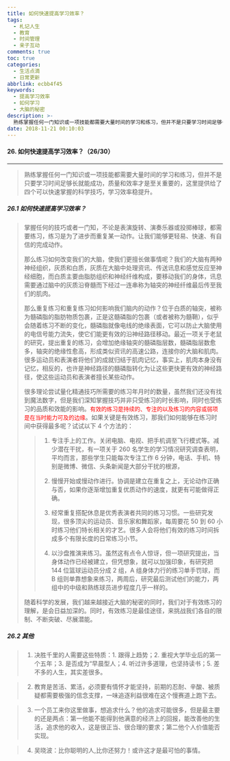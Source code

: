 ```yaml
---
title: 如何快速提高学习效率？
tags:
  - 札记人生
  - 教育
  - 时间管理
  - 亲子互动
comments: true
toc: true
categories:
  - 生活点滴
  - 日常更新
abbrlink: ecbb4f45
keywords:
  - 提高学习效率
  - 如何学习
  - 大脑的秘密
description: >-
  熟练掌握任何一门知识或一项技能都需要大量时间的学习和练习，但并不是只要学习时间足够长就能成功，质量和效率才是至关重要的，这里提供给了四个可以快速掌握的科学技巧，学习效率稳提升。
date: 2018-11-21 00:10:03
---
```

<script type="text/javascript" src="/js/src/bai.js"></script>

#### 26. 如何快速提高学习效率？（26/30）
---
> 熟练掌握任何一门知识或一项技能都需要大量时间的学习和练习，但并不是只要学习时间足够长就能成功，质量和效率才是至关重要的，这里提供给了四个可以快速掌握的科学技巧，学习效率稳提升。

##### 26.1 如何快速提高学习效率？
> 掌握任何的技巧或者一门知，不论是表演旋转、演奏乐器或投掷棒球，都需要练习，练习是为了进步而重复某一动作。让我们能够更轻易、快速、有自信的完成动作。
>
> 那么练习如何改变我们的大脑，使我们更擅长做事情呢？我们的大脑有两种神经组织，灰质和白质，灰质在大脑中处理资讯、传送讯息和感觉反应至神经细胞，而白质主要由脂肪组织和神经纤维构成，要移动我们的身体，讯息需要通过脑中的灰质沿脊髓而下经过一连串称为轴突的神经纤维最后传至我们的肌肉。
>
> 那么重复练习和重复练习如何影响我们脑内的动作？位于白质的轴突，被称为髓磷脂的脂肪物质包裹，正是这髓磷脂的包裹（或者被称为髓鞘），似乎会随着练习不断的变化，髓磷脂就像电线的绝缘表面，它可以防止大脑使用的电信号能力流失，使它们能更有效的沿神经路径移动。最近一项关于老鼠的研究，提出重复的练习，会增加绝缘轴突的髓磷脂层数，髓磷脂层数愈多，轴突的绝缘性愈高，形成类似资讯的高速公路，连接你的大脑和肌肉。很多运动员和表演者将他们的成就归结于肌肉记忆，事实上，肌肉本身没有记忆，相反的，也许是神经路径的髓磷脂转化为让这些更快更有效的神经路径，使这些运动员和表演者擅长某些动作。
>
> 很多理论尝试量化精通技巧所需要的练习年月时的数量，虽然我们还没有找到魔法数字，但是我们深知掌握技巧并非只受练习的时长影响，同时也受练习的品质和效能的影响。<font color="red"  size=2.5>有效的练习是持续的、专注的以及练习的内容或弱项是在当时能力可及的边缘</font>。如果关键是有效练习，那我们如何能够在练习时间中获得最多呢？试试以下 4 个方法的：
>
>> 1. 专注手上的工作。关闭电脑、电视、把手机调至飞行模式等。减少潜在干扰，有一项关于 260 名学生的学习情况研究调查表明，平均而言，那些学生只能每次专注工作 6 分钟，电话、手机、特别是微博、微信、头条新闻是大部分干扰的根源，
>>
>> 2. 慢慢开始或慢动作进行。协调是建立在重复之上，无论动作正确与否，如果你逐渐增加重复优质动作的速度，就更有可能做得正确。
>>
>> 3. 经常重复搭配休息是优秀表演者共同的练习习惯。一些研究发现，很多顶尖的运动员、音乐家和舞蹈家，每周要花 50 到 60 小时练习他们特长相关的才艺。很多人会将他们有效的练习时间拆成多个有限长度的日常练习小节。
>>
>> 4. 以沙盘推演来练习。虽然这有点令人惊讶，但一项研究提出，当身体动作已经被建立，但凭想象，就可以加强印象，有研究把 144 位篮球运动员分成 2 组，A 组身体力行的练习单手罚球，而 B 组则单靠想象来练习，两周后，研究最后测试他们的能力，两组中的中级和熟练球员进步程度几乎一样的。
>
> 随着科学的发展，我们越来越接近大脑的秘密的同时，我们对于有效练习的理解，是会日益加深的。同时，有效练习是最佳途径，来挑战我们各自的限制、不断突破、尽展潜能。

##### 26.2 其他
> 1. 决胜千里的人需要这些特质：1. 跟得上趋势；2. 重视大学毕业后的第一个五年；3. 是否成为“早晨型人；4. 听过许多道理，也坚持读书；5. 差不多的人生，其实差很多。

> 2. 教育是苦活、累活，必须要有情怀才能坚持，前期的忍耐、辛酸、被质疑都需要极强的信念支撑，一味追逐利益很难在这个慢赛道上跑下去。

> 3. 一个员工来你这里做事，想追求什么？他的追求可能很多，但是最主要的还是两点：第一他能不能得到他满意的经济上的回报，能改善他的生活，追求他的收入，这是很正当、很合理的要求；第二他个人价值能否实现。

> 4. 吴晓波：比你聪明的人,比你还努力！或许这才是最可怕的事情。
